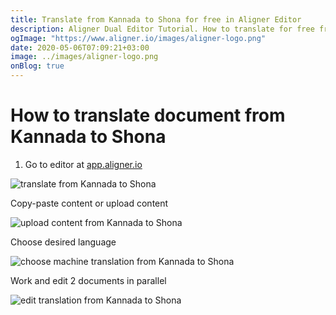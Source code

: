 ```yaml
---
title: Translate from Kannada to Shona for free in Aligner Editor
description: Aligner Dual Editor Tutorial. How to translate for free from Kannada to Shona. Aligner is multilingual document management platform. 
ogImage: "https://www.aligner.io/images/aligner-logo.png"
date: 2020-05-06T07:09:21+03:00
image: ../images/aligner-logo.png
onBlog: true
---
```


# How to translate document from Kannada to Shona

1. Go to editor at [app.aligner.io](https://app.aligner.io "Aligner App web page")

![translate from Kannada to Shona](../aligner-blank-editor.png "translate from Kannada to Shona")

Copy-paste content or upload content

![upload content from Kannada to Shona](../aligner-uploaded-document.png "upload content from Kannada to Shona")

Choose desired language

![choose machine translation from Kannada to Shona](../aligner-language-dropdown.png "choose machine translation from Kannada to Shona")

Work and edit 2 documents in parallel

![edit translation from Kannada to Shona](../aligner-double-sitded-editor.png "edit translation from Kannada to Shona")

